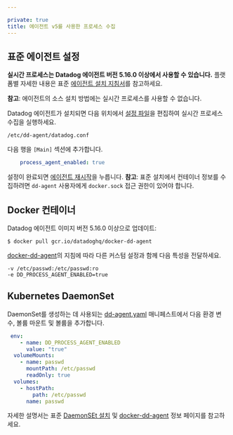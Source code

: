 ```yaml
---

private: true
title: 에이전트 v5를 사용한 프로세스 수집
---
```


## 표준 에이전트 설정

**실시간 프로세스는 Datadog 에이전트 버전 5.16.0 이상에서 사용할 수 있습니다.**
플랫폼별 자세한 내용은 표준 [에이전트 설치 지침서][1]를 참고하세요.

**참고**: 에이전트의 소스 설치 방법에는 실시간 프로세스를 사용할 수 없습니다.

Datadog 에이전트가 설치되면 다음 위치에서 [설정 파일][2]을 편집하여 실시간 프로세스 수집을 실행하세요.

```text
/etc/dd-agent/datadog.conf
```

다음 행을 `[Main]` 섹션에 추가합니다.

```yaml
    process_agent_enabled: true
```

설정이 완료되면 [에이전트 재시작][3]을 누릅니다.
**참고**: 표준 설치에서 컨테이너 정보를 수집하려면 `dd-agent` 사용자에게 `docker.sock` 접근 권한이 있어야 합니다.

## Docker 컨테이너

Datadog 에이전트 이미지 버전 5.16.0 이상으로 업데이트:

    $ docker pull gcr.io/datadoghq/docker-dd-agent

[docker-dd-agent][4]의 지침에 따라 다른 커스텀 설정과 함께 다음 특성을 전달하세요.

```text
-v /etc/passwd:/etc/passwd:ro
-e DD_PROCESS_AGENT_ENABLED=true
```

## Kubernetes DaemonSet

DaemonSet를 생성하는 데 사용되는 [dd-agent.yaml][5] 매니페스트에서 다음 환경 변수, 볼륨 마운트 및 볼륨을 추가합니다.

```yaml
 env:
    - name: DD_PROCESS_AGENT_ENABLED
      value: "true"
  volumeMounts:
    - name: passwd
      mountPath: /etc/passwd
      readOnly: true
  volumes:
    - hostPath:
        path: /etc/passwd
      name: passwd
```

자세한 설명서는 표준 [DaemonSEt 설치][6] 및 [docker-dd-agent][4] 정보 페이지를 참고하세요.

[1]: https://app.datadoghq.com/account/settings/agent/5?platform=overview
[2]: /ko/agent/faq/where-is-the-configuration-file-for-the-agent/
[3]: /ko/agent/configuration/agent-commands/#start-stop-restart-the-agent
[4]: https://github.com/DataDog/docker-dd-agent
[5]: https://github.com/DataDog/docker-dd-agent#configuration-files
[6]: /ko/agent/kubernetes/
